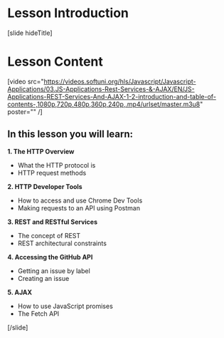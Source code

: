 # Lesson Introduction

[slide hideTitle]
# Lesson Content

[video src="https://videos.softuni.org/hls/Javascript/Javascript-Applications/03.JS-Applications-Rest-Services-&-AJAX/EN/JS-Applications-REST-Services-And-AJAX-1-2-introduction-and-table-of-contents-,1080p,720p,480p,360p,240p,.mp4/urlset/master.m3u8" poster="" /]

## In this lesson you will learn:

**1. The HTTP Overview​**

- What the HTTP protocol is 
- HTTP request methods

**2. HTTP Developer Tools**

-  How to access and use Chrome Dev Tools
-  Making requests to an API using Postman

**3. REST and RESTful Services​**

-  The concept of REST
-  REST architectural constraints

**4. Accessing the GitHub API**

-  Getting an issue by label
-  Creating an issue

**5. AJAX**

-  How to use JavaScript promises
-  The Fetch API

[/slide]
